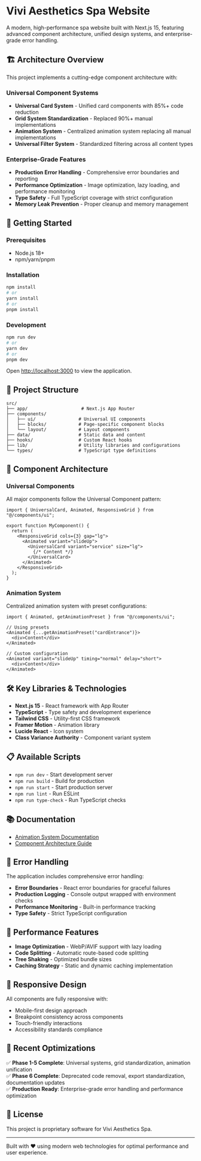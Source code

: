 # Vivi Aesthetics Spa Website

A modern, high-performance spa website built with Next.js 15, featuring advanced component architecture, unified design systems, and enterprise-grade error handling.

## 🏗️ Architecture Overview

This project implements a cutting-edge component architecture with:

### **Universal Component Systems**
- **Universal Card System** - Unified card components with 85%+ code reduction
- **Grid System Standardization** - Replaced 90%+ manual implementations
- **Animation System** - Centralized animation system replacing all manual implementations
- **Universal Filter System** - Standardized filtering across all content types

### **Enterprise-Grade Features**
- **Production Error Handling** - Comprehensive error boundaries and reporting
- **Performance Optimization** - Image optimization, lazy loading, and performance monitoring
- **Type Safety** - Full TypeScript coverage with strict configuration
- **Memory Leak Prevention** - Proper cleanup and memory management

## 🚀 Getting Started

### Prerequisites
- Node.js 18+ 
- npm/yarn/pnpm

### Installation
```bash
npm install
# or
yarn install
# or
pnpm install
```

### Development
```bash
npm run dev
# or
yarn dev
# or
pnpm dev
```

Open [http://localhost:3000](http://localhost:3000) to view the application.

## 📁 Project Structure

```
src/
├── app/                    # Next.js App Router
├── components/
│   ├── ui/                # Universal UI components
│   ├── blocks/            # Page-specific component blocks
│   └── layout/            # Layout components
├── data/                  # Static data and content
├── hooks/                 # Custom React hooks
├── lib/                   # Utility libraries and configurations
└── types/                 # TypeScript type definitions
```

## 🎨 Component Architecture

### Universal Components
All major components follow the Universal Component pattern:

```tsx
import { UniversalCard, Animated, ResponsiveGrid } from "@/components/ui";

export function MyComponent() {
  return (
    <ResponsiveGrid cols={3} gap="lg">
      <Animated variant="slideUp">
        <UniversalCard variant="service" size="lg">
          {/* Content */}
        </UniversalCard>
      </Animated>
    </ResponsiveGrid>
  );
}
```

### Animation System
Centralized animation system with preset configurations:

```tsx
import { Animated, getAnimationPreset } from "@/components/ui";

// Using presets
<Animated {...getAnimationPreset("cardEntrance")}>
  <div>Content</div>
</Animated>

// Custom configuration
<Animated variant="slideUp" timing="normal" delay="short">
  <div>Content</div>
</Animated>
```

## 🛠️ Key Libraries & Technologies

- **Next.js 15** - React framework with App Router
- **TypeScript** - Type safety and development experience
- **Tailwind CSS** - Utility-first CSS framework
- **Framer Motion** - Animation library
- **Lucide React** - Icon system
- **Class Variance Authority** - Component variant system

## 📋 Available Scripts

- `npm run dev` - Start development server
- `npm run build` - Build for production
- `npm run start` - Start production server
- `npm run lint` - Run ESLint
- `npm run type-check` - Run TypeScript checks

## 📚 Documentation

- [Animation System Documentation](./src/lib/README.md)
- [Component Architecture Guide](./docs/README.md)

## 🔧 Error Handling

The application includes comprehensive error handling:

- **Error Boundaries** - React error boundaries for graceful failures
- **Production Logging** - Console output wrapped with environment checks
- **Performance Monitoring** - Built-in performance tracking
- **Type Safety** - Strict TypeScript configuration

## 🚀 Performance Features

- **Image Optimization** - WebP/AVIF support with lazy loading
- **Code Splitting** - Automatic route-based code splitting
- **Tree Shaking** - Optimized bundle sizes
- **Caching Strategy** - Static and dynamic caching implementation

## 📱 Responsive Design

All components are fully responsive with:
- Mobile-first design approach
- Breakpoint consistency across components
- Touch-friendly interactions
- Accessibility standards compliance

## 🔄 Recent Optimizations

✅ **Phase 1-5 Complete**: Universal systems, grid standardization, animation unification  
✅ **Phase 6 Complete**: Deprecated code removal, export standardization, documentation updates  
✅ **Production Ready**: Enterprise-grade error handling and performance optimization

## 📄 License

This project is proprietary software for Vivi Aesthetics Spa.

---

Built with ❤️ using modern web technologies for optimal performance and user experience.

